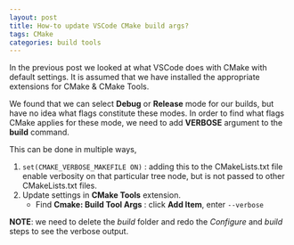 ```yaml
---
layout: post
title: How-to update VSCode CMake build args?
tags: CMake
categories: build tools
---
```


In the previous post we looked at what VSCode does with CMake with default settings.
It is assumed that we have installed the appropriate extensions for CMake & CMake Tools.

We found that we can select **Debug** or **Release** mode for our builds, but have no idea what flags constitute these modes.
In order to find what flags CMake applies for these mode, we need to add **VERBOSE** argument to the **build** command.

This can be done in multiple ways,
1. `set(CMAKE_VERBOSE_MAKEFILE ON)` : adding this to the CMakeLists.txt file enable verbosity on that particular tree node, but is not passed to other CMakeLists.txt files.
2. Update settings in **CMake Tools** extension.
   - Find **Cmake: Build Tool Args** : click **Add Item**, enter `--verbose`

**NOTE**: we need to delete the *build* folder and redo the *Configure* and *build* steps to see the verbose output.
